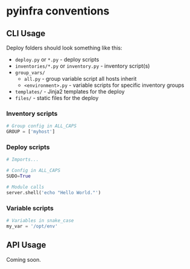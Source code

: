 # pyinfra conventions

## CLI Usage

Deploy folders should look something like this:

+ `deploy.py` or `*.py` - deploy scripts
+ `inventories/*.py` or `inventory.py` - inventory script(s)
+ `group_vars/`
    * `all.py` - group variable script all hosts inherit
    * `<environment>.py` - variable scripts for specific inventory groups
+ `templates/` - Jinja2 templates for the deploy
+ `files/` - static files for the deploy

### Inventory scripts

```py
# Group config in ALL_CAPS
GROUP = ['myhost']
```

### Deploy scripts

```py
# Imports...

# Config in ALL_CAPS
SUDO=True

# Module calls
server.shell('echo "Hello World."')
```

### Variable scripts

```py
# Variables in snake_case
my_var = '/opt/env'
```


## API Usage

Coming soon.
